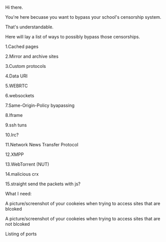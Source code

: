 Hi there.

You're here becuase you want to bypass your school's censorship system.

That's understandable.

Here will lay a list of ways to possibly bypass those censorships.

1.Cached pages

2.Mirror and archive sites

3.Custom protocols

4.Data URI

5.WEBRTC

6.websockets

7.Same-Origin-Policy byapassing

8.Iframe

9.ssh tuns

10.Irc?

11.Network News Transfer Protocol

12.XMPP

13.WebTorrent (NUT)

14.malicious crx

15.straight send the packets with js?


What I need:

A picture/screenshot of your cookeies when trying to access sites that are blcoked

A picture/screenshot of your cookeies when trying to access sites that are not blcoked

Listing of ports
